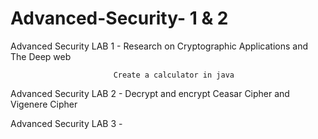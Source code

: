 # Advanced-Security- 1 & 2

Advanced Security LAB 1 -  Research on Cryptographic Applications and The Deep web

                           Create a calculator in java

Advanced Security LAB 2 - Decrypt and encrypt Ceasar Cipher and Vigenere Cipher

Advanced Security LAB 3 - 
